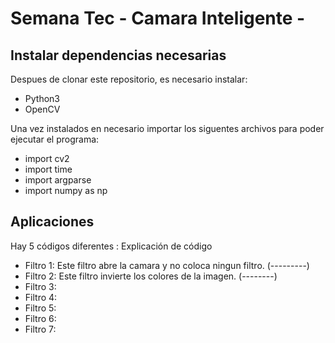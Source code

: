 # Semana Tec - Camara Inteligente -

## Instalar dependencias necesarias

Despues de clonar este repositorio, es necesario instalar:

- Python3
- OpenCV

Una vez instalados en necesario importar los siguentes archivos para poder ejecutar el programa:
- import cv2
- import time
- import argparse
- import numpy as np

## Aplicaciones

Hay 5 códigos diferentes :
Explicación de código
- Filtro 1: Este filtro abre la camara y no coloca ningun filtro. (---------)
- Filtro 2: Este filtro invierte los colores de la imagen. (--------)
- Filtro 3:
- Filtro 4:
- Filtro 5:
- Filtro 6:
- Filtro 7:
